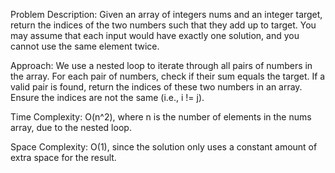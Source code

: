Problem Description:
Given an array of integers nums and an integer target, return the indices of the two numbers such that they add up to target. You may assume that each input would have exactly one solution, and you cannot use the same element twice.


Approach:
We use a nested loop to iterate through all pairs of numbers in the array.
For each pair of numbers, check if their sum equals the target.
If a valid pair is found, return the indices of these two numbers in an array.
Ensure the indices are not the same (i.e., i != j).


Time Complexity:
O(n^2), where n is the number of elements in the nums array, due to the nested loop.


Space Complexity:
O(1), since the solution only uses a constant amount of extra space for the result.